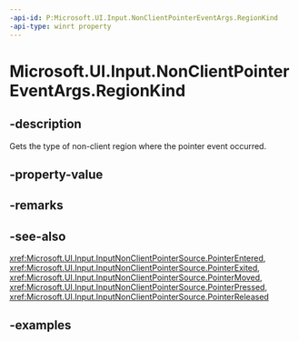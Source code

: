 ```yaml
---
-api-id: P:Microsoft.UI.Input.NonClientPointerEventArgs.RegionKind
-api-type: winrt property
---
```


# Microsoft.UI.Input.NonClientPointerEventArgs.RegionKind

<!--
public Microsoft.UI.Input.NonClientRegionKind RegionKind { get; }
-->

## -description

Gets the type of non-client region where the pointer event occurred.

## -property-value

## -remarks

## -see-also

<xref:Microsoft.UI.Input.InputNonClientPointerSource.PointerEntered>, <xref:Microsoft.UI.Input.InputNonClientPointerSource.PointerExited>, <xref:Microsoft.UI.Input.InputNonClientPointerSource.PointerMoved>, <xref:Microsoft.UI.Input.InputNonClientPointerSource.PointerPressed>, <xref:Microsoft.UI.Input.InputNonClientPointerSource.PointerReleased>

## -examples
